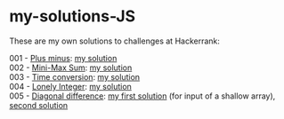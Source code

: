 # my-solutions-JS

These are my own solutions to challenges at Hackerrank:

001 - [Plus minus](https://www.hackerrank.com/challenges/plus-minus/problem): [my solution](https://github.com/marieval/my-solutions-JS/blob/main/plusMinus.js)    
002 - [Mini-Max Sum](https://www.hackerrank.com/challenges/mini-max-sum/problem): [my solution](https://github.com/marieval/my-solutions-JS/blob/main/mini-max-sum.js)      
003 - [Time conversion](https://www.hackerrank.com/challenges/time-conversion/problem): [my solution](https://github.com/marieval/my-solutions-JS/blob/main/timeConversion.js)    
004 - [Lonely Integer](https://www.hackerrank.com/challenges/lonely-integer/problem): [my solution](https://github.com/marieval/my-solutions-JS/blob/main/lonelyInteger.js)    
005 - [Diagonal difference](...): [my first solution](https://github.com/marieval/my-solutions-JS/blob/main/diagonal-difference01.js) (for input of a shallow array), [second solution](https://github.com/marieval/my-solutions-JS/blob/main/diagonal-difference02.js)     


